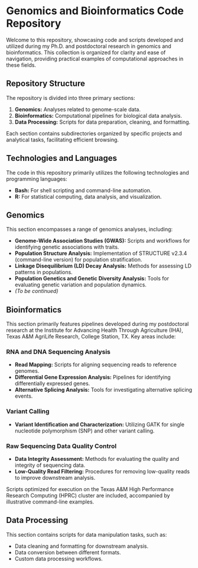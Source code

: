 # Genomics and Bioinformatics Code Repository

Welcome to this repository, showcasing code and scripts developed and utilized during my Ph.D. and postdoctoral research in genomics and bioinformatics. This collection is organized for clarity and ease of navigation, providing practical examples of computational approaches in these fields.

## Repository Structure

The repository is divided into three primary sections:

1.  **Genomics:** Analyses related to genome-scale data.
2.  **Bioinformatics:** Computational pipelines for biological data analysis.
3.  **Data Processing:** Scripts for data preparation, cleaning, and formatting.

Each section contains subdirectories organized by specific projects and analytical tasks, facilitating efficient browsing.

## Technologies and Languages

The code in this repository primarily utilizes the following technologies and programming languages:

*   **Bash:** For shell scripting and command-line automation.
*   **R:** For statistical computing, data analysis, and visualization.

## Genomics

This section encompasses a range of genomics analyses, including:

*   **Genome-Wide Association Studies (GWAS):** Scripts and workflows for identifying genetic associations with traits.
*   **Population Structure Analysis:** Implementation of STRUCTURE v2.3.4 (command-line version) for population stratification.
*   **Linkage Disequilibrium (LD) Decay Analysis:** Methods for assessing LD patterns in populations.
*   **Population Genetics and Genetic Diversity Analysis:** Tools for evaluating genetic variation and population dynamics.
*   *(To be continued)*

## Bioinformatics

This section primarily features pipelines developed during my postdoctoral research at the Institute for Advancing Health Through Agriculture (IHA), Texas A&M AgriLife Research, College Station, TX. Key areas include:

### RNA and DNA Sequencing Analysis

*   **Read Mapping:** Scripts for aligning sequencing reads to reference genomes.
*   **Differential Gene Expression Analysis:** Pipelines for identifying differentially expressed genes.
*   **Alternative Splicing Analysis:** Tools for investigating alternative splicing events.

### Variant Calling

*   **Variant Identification and Characterization:** Utilizing GATK for single nucleotide polymorphism (SNP) and other variant calling.

### Raw Sequencing Data Quality Control

*   **Data Integrity Assessment:** Methods for evaluating the quality and integrity of sequencing data.
*   **Low-Quality Read Filtering:** Procedures for removing low-quality reads to improve downstream analysis.

Scripts optimized for execution on the Texas A&M High Performance Research Computing (HPRC) cluster are included, accompanied by illustrative command-line examples.

## Data Processing

This section contains scripts for data manipulation tasks, such as:

*   Data cleaning and formatting for downstream analysis.
*   Data conversion between different formats.
*   Custom data processing workflows.

